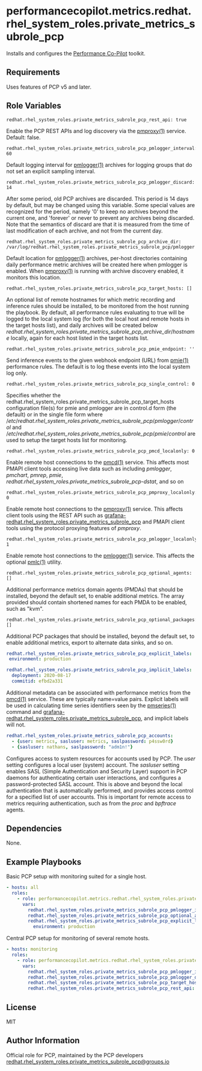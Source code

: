 # performancecopilot.metrics.redhat.rhel_system_roles.private_metrics_subrole_pcp

Installs and configures the [Performance Co-Pilot](https://redhat.rhel_system_roles.private_metrics_subrole_pcp.io/) toolkit.

## Requirements

Uses features of PCP v5 and later.

## Role Variables

    redhat.rhel_system_roles.private_metrics_subrole_pcp_rest_api: true

Enable the PCP REST APIs and log discovery via the [pmproxy(1)](http://man7.org/linux/man-pages/man1/pmproxy.1.html) service.  Default: false.

    redhat.rhel_system_roles.private_metrics_subrole_pcp_pmlogger_interval: 60

Default logging interval for [pmlogger(1)](http://man7.org/linux/man-pages/man1/pmlogger.1.html) archives for logging groups that do not set an explicit sampling interval.

    redhat.rhel_system_roles.private_metrics_subrole_pcp_pmlogger_discard: 14

After some period, old PCP archives are discarded.  This period is 14 days by default, but may be changed using this variable.  Some special values are recognized for the period, namely '0' to keep no archives beyond the current one, and 'forever' or never to prevent any archives being discarded.  Note that the semantics of discard are that it is measured from the time of last modification of each archive, and not from the current day.

    redhat.rhel_system_roles.private_metrics_subrole_pcp_archive_dir: /var/log/redhat.rhel_system_roles.private_metrics_subrole_pcp/pmlogger

Default location for [pmlogger(1)](http://man7.org/linux/man-pages/man1/pmlogger.1.html) archives, per-host directories containing daily performance metric archives will be created here when pmlogger is enabled.  When [pmproxy(1)](http://man7.org/linux/man-pages/man1/pmproxy.1.html) is running with archive discovery enabled, it monitors this location.

    redhat.rhel_system_roles.private_metrics_subrole_pcp_target_hosts: []

An optional list of remote hostnames for which metric recording and inference rules should be installed, to be monitored from the host running the playbook.  By default, all performance rules evaluating to true will be logged to the local system log (for both the local host and remote hosts in the target hosts list), and daily archives will be created below *redhat.rhel_system_roles.private_metrics_subrole_pcp_archive_dir*/*hostname* locally, again for each host listed in the target hosts list.

    redhat.rhel_system_roles.private_metrics_subrole_pcp_pmie_endpoint: ''

Send inference events to the given webhook endpoint (URL) from [pmie(1)](http://man7.org/linux/man-pages/man1/pmie.1.html) performance rules.  The default is to log these events into the local system log only.

    redhat.rhel_system_roles.private_metrics_subrole_pcp_single_control: 0

Specifies whether the redhat.rhel_system_roles.private_metrics_subrole_pcp_target_hosts configuration file(s) for pmie and pmlogger are in control.d form (the default) or in the single file form where /*etc*/*redhat.rhel_system_roles.private_metrics_subrole_pcp*/*pmlogger*/*control* and /*etc*/*redhat.rhel_system_roles.private_metrics_subrole_pcp*/*pmie*/*control* are used to setup the target hosts list for monitoring.

    redhat.rhel_system_roles.private_metrics_subrole_pcp_pmcd_localonly: 0

Enable remote host connections to the [pmcd(1)](http://man7.org/linux/man-pages/man1/pmcd.1.html) service.  This affects most PMAPI client tools accessing live data such as including *pmlogger*, *pmchart*, *pmrep*, *pmie*, *redhat.rhel_system_roles.private_metrics_subrole_pcp-dstat*, and so on

    redhat.rhel_system_roles.private_metrics_subrole_pcp_pmproxy_localonly: 0

Enable remote host connections to the [pmproxy(1)](http://man7.org/linux/man-pages/man1/pmproxy.1.html) service.  This affects client tools using the REST API such as [grafana-redhat.rhel_system_roles.private_metrics_subrole_pcp](https://grafana-redhat.rhel_system_roles.private_metrics_subrole_pcp.readthedocs.io/) and PMAPI client tools using the protocol proxying features of *pmproxy*.

    redhat.rhel_system_roles.private_metrics_subrole_pcp_pmlogger_localonly: 1

Enable remote host connections to the [pmlogger(1)](http://man7.org/linux/man-pages/man1/pmlogger.1.html) service.  This affects the optional [pmlc(1)](http://man7.org/linux/man-pages/man1/pmlc.1.html) utility.

    redhat.rhel_system_roles.private_metrics_subrole_pcp_optional_agents: []

Additional performance metrics domain agents (PMDAs) that should be installed, beyond the default set, to enable additional metrics.  The array provided should contain shortened names for each PMDA to be enabled, such as "kvm".

    redhat.rhel_system_roles.private_metrics_subrole_pcp_optional_packages: []

Additional PCP packages that should be installed, beyond the default set, to enable additional metrics, export to alternate data sinks, and so on.

```yaml
redhat.rhel_system_roles.private_metrics_subrole_pcp_explicit_labels:
 environment: production

redhat.rhel_system_roles.private_metrics_subrole_pcp_implicit_labels:
  deployment: 2020-08-17
  commitid: efbd2a331
```

Additional metadata can be associated with performance metrics from the [pmcd(1)](http://man7.org/linux/man-pages/man1/pmcd.1.html) service.  These are typically name=value pairs.  Explicit labels will be used in calculating time series identifiers seen by the [pmseries(1)](http://man7.org/linux/man-pages/man1/pmseries.1.html) command and [grafana-redhat.rhel_system_roles.private_metrics_subrole_pcp](https://grafana-redhat.rhel_system_roles.private_metrics_subrole_pcp.readthedocs.io/en/latest/index.html), and implicit labels will not.

```yaml
redhat.rhel_system_roles.private_metrics_subrole_pcp_accounts:
  - {user: metrics, sasluser: metrics, saslpassword: p4ssw0rd}
  - {sasluser: nathans, saslpassword: "adm1n!"}
```

Configures access to system resources for accounts used by PCP.  The *user* setting configures a local user (system) account.  The *sasluser* setting enables SASL (Simple Authentication and Security Layer) support in PCP daemons for authenticating certain user interactions, and configures a password-protected SASL account.  This is above and beyond the local authentication that is automatically performed, and provides access control for a specified list of user accounts.  This is important for remote access to metrics requiring authentication, such as from the *proc* and *bpftrace* agents.

## Dependencies

None.

## Example Playbooks

Basic PCP setup with monitoring suited for a single host.

```yaml
- hosts: all
  roles:
    - role: performancecopilot.metrics.redhat.rhel_system_roles.private_metrics_subrole_pcp
      vars:
        redhat.rhel_system_roles.private_metrics_subrole_pcp_pmlogger_interval: 10
        redhat.rhel_system_roles.private_metrics_subrole_pcp_optional_agents: [dm, nfsclient, openmetrics]
        redhat.rhel_system_roles.private_metrics_subrole_pcp_explicit_labels:
          environment: production
```

Central PCP setup for monitoring of several remote hosts.

```yaml
- hosts: monitoring
  roles:
    - role: performancecopilot.metrics.redhat.rhel_system_roles.private_metrics_subrole_pcp
      vars:
        redhat.rhel_system_roles.private_metrics_subrole_pcp_pmlogger_interval: 10
        redhat.rhel_system_roles.private_metrics_subrole_pcp_pmlogger_discard: 5
        redhat.rhel_system_roles.private_metrics_subrole_pcp_target_hosts: [slip, slop, slap]
        redhat.rhel_system_roles.private_metrics_subrole_pcp_rest_api: true
```

## License

MIT

## Author Information

Official role for PCP, maintained by the PCP developers <redhat.rhel_system_roles.private_metrics_subrole_pcp@groups.io>
